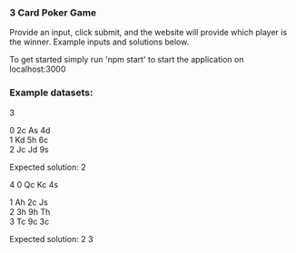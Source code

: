 ### 3 Card Poker Game
Provide an input, click submit, and the website will provide which player is the winner. Example inputs and solutions below.
<div style="page-break-after: always"></div>
To get started simply run 'npm start' to start the application on localhost:3000

### Example datasets:

3
<div style="page-break-after: always"></div>
0 2c As 4d
<div style="page-break-after: always"></div>
1 Kd 5h 6c
<div style="page-break-after: always"></div>
2 Jc Jd 9s

Expected solution: 2

4
0 Qc Kc 4s
<div style="page-break-after: always"></div>
1 Ah 2c Js
<div style="page-break-after: always"></div>
2 3h 9h Th
<div style="page-break-after: always"></div>
3 Tc 9c 3c

Expected solution: 2 3